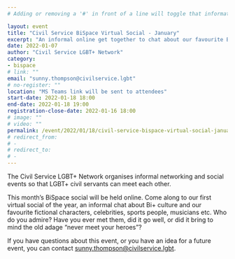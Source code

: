 ```yaml
---
# Adding or removing a '#' in front of a line will toggle that information off and on from being processed. 

layout: event
title: "Civil Service BiSpace Virtual Social - January"
excerpt: "An informal online get together to chat about our favourite Bi+ icons"
date: 2022-01-07
author: "Civil Service LGBT+ Network"
category: 
- bispace
# link: ""
email: "sunny.thompson@civilservice.lgbt"
# no-register: ""
location: "MS Teams link will be sent to attendees"
start-date: 2022-01-18 18:00
end-date: 2022-01-18 19:00
registration-close-date: 2022-01-16 18:00
# image: ""
# video: ""
permalink: /event/2022/01/18/civil-service-bispace-virtual-social-january
# redirect_from: 
# - 
# redirect_to: 
# - 
---
```


The Civil Service LGBT+ Network organises informal networking and social events so that LGBT+ civil servants can meet each other. 


This month’s BiSpace social will be held online. Come along to our first virtual social of the year, an informal chat about Bi+ culture and our favourite fictional characters, celebrities, sports people, musicians etc.  Who do you admire? Have you ever met them, did it go well, or did it bring to mind the old adage “never meet your heroes”?


If you have questions about this event, or you have an idea for a future event, you can contact sunny.thompson@civilservice.lgbt.
